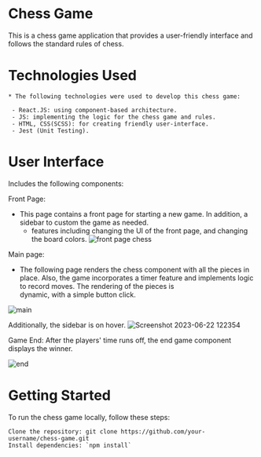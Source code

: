 # Chess Game

This is a chess game application that provides a user-friendly interface and follows the standard rules of chess.

# Technologies Used
    
    * The following technologies were used to develop this chess game:
    
     - React.JS: using component-based architecture.
     - JS: implementing the logic for the chess game and rules.
     - HTML, CSS(SCSS): for creating friendly user-interface.
     - Jest (Unit Testing).
     
# User Interface

   Includes the following components:

   Front Page: 
   * This page contains a front page for starting a new game. In addition, a sidebar to custom the game as needed.
     - features including changing the UI of the front page, and changing the board colors. 
   ![front page chess](https://github.com/gani1000/ChessGame/assets/107857762/63011f0d-0a1d-4d08-8c35-b43aef5b4d26)

  Main page: 
  * The following page renders the chess component with all the pieces in place.
    Also, the game incorporates a timer feature and implements logic to record moves. The rendering of the pieces is              
    dynamic, with a simple button click.
    
  ![main](https://github.com/gani1000/ChessGame/assets/107857762/79860080-c2c5-4be5-a755-d4816456773d)

  Additionally, the sidebar is on hover.
    ![Screenshot 2023-06-22 122354](https://github.com/gani1000/ChessGame/assets/107857762/c3c0cb29-5885-4bac-8bc8-f07b0869e4f3)


  Game End: After the players' time runs off, the end game component displays the winner.
  
  ![end](https://github.com/gani1000/ChessGame/assets/107857762/0d3636cf-dbb8-4ce2-abcf-2cf3bda4922e)

# Getting Started

To run the chess game locally, follow these steps:

    Clone the repository: git clone https://github.com/your-username/chess-game.git
    Install dependencies: `npm install`
